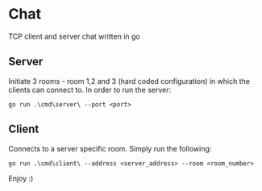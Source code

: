 # Chat
TCP client and server chat written in go

## Server
Initiate 3 rooms - room 1,2 and 3 (hard coded configuration) in which the clients can connect to.
In order to run the server:
```
go run .\cmd\server\ --port <port>
```

## Client
Connects to a server specific room.
Simply run the following:
```
go run .\cmd\client\ --address <server_address> --room <room_number>
```

Enjoy :)
